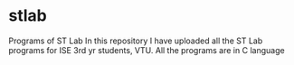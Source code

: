 # stlab
Programs of ST Lab
In this repository I have uploaded all the ST Lab programs for ISE 3rd yr students, VTU.
All the programs are in C language
